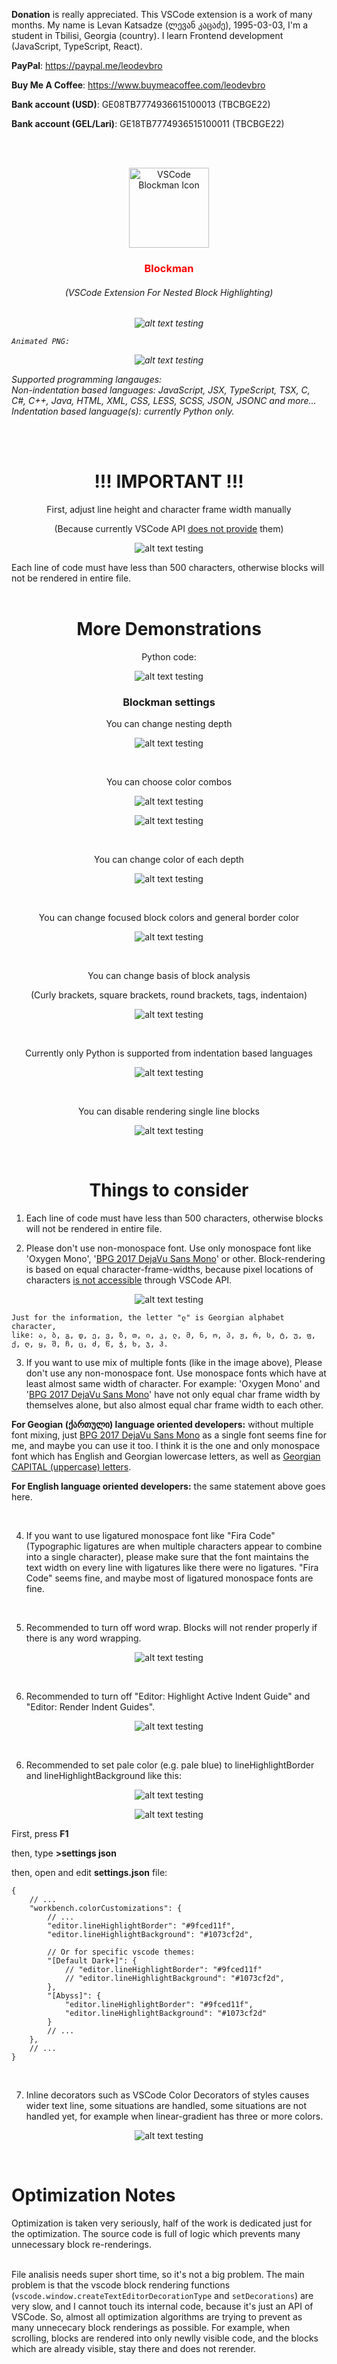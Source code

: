 <p><strong>Donation</strong> is really appreciated. This VSCode extension is a work of many months. My name is Levan Katsadze (ლევან კაცაძე), 1995-03-03, I'm a student in Tbilisi, Georgia (country). I learn Frontend development (JavaScript, TypeScript, React).</p>

**PayPal**: https://paypal.me/leodevbro

**Buy Me A Coffee**: https://www.buymeacoffee.com/leodevbro

**Bank account (USD)**: GE08TB7774936615100013 (TBCBGE22)

**Bank account (GEL/Lari)**: GE18TB7774936515100011 (TBCBGE22)

<br />
<br />

<p align="center"><img
  src="https://raw.githubusercontent.com/leodevbro/vscode-blockman/main/demo-media/still-image/icon-prod/blockman-icon-128---png.png"
  alt="VSCode Blockman Icon"
  width="128px"
/></p>
<h3 align="center" style="color: red;">Blockman</h3>
<h6 align="center">(VSCode Extension For Nested Block Highlighting)<h6/>
  
<p align="center"><img
  src="https://raw.githubusercontent.com/leodevbro/vscode-blockman/main/demo-media/still-image/infograph/intro-before-after---png.png"
  alt="alt text testing"
/></p>
  
`Animated PNG:`
<p align="center"><img
  src="https://raw.githubusercontent.com/leodevbro/vscode-blockman/main/demo-media/animated-png-aka-apng/main-demo---c2-apng.png"
  alt="alt text testing"
/></p>
  
Supported programming langauges:<br />
Non-indentation based languages: JavaScript, JSX, TypeScript, TSX, C, C#, C++, Java, HTML, XML, CSS, LESS, SCSS, JSON, JSONC and more...<br />
Indentation based language(s): currently Python only.<br />

<br />
<br />

<h1 align="center">!!! IMPORTANT !!!</h1>

<p align="center">First, adjust line height and character frame width manually</p>
<p align="center">(Because currently VSCode API <a href="https://github.com/microsoft/vscode/issues/118994">does not provide</a> them)</p>

<p align="center"><img
  src="https://raw.githubusercontent.com/leodevbro/vscode-blockman/main/demo-media/animated-png-aka-apng/height-width---c2-apng.png"
  alt="alt text testing"
/></p>
Each line of code must have less than 500 characters, otherwise blocks will not be rendered in entire file.

<br />
<br />
  
<h1 align="center">More Demonstrations</h1>
  
<p align="center">Python code:</p>

<p align="center"><img
  src="https://raw.githubusercontent.com/leodevbro/vscode-blockman/main/demo-media/animated-png-aka-apng/python-demo---c2-apng.png"
  alt="alt text testing"
/></p>

<h3 align="center">Blockman settings</h3>
  
<p align="center">You can change nesting depth</p>
<p align="center"><img
  src="https://raw.githubusercontent.com/leodevbro/vscode-blockman/main/demo-media/animated-png-aka-apng/settings/depth---c2-apng.png"
  alt="alt text testing"
/></p>
  
<br />
  
<p align="center">You can choose color combos</p>
<p align="center"><img
  src="https://raw.githubusercontent.com/leodevbro/vscode-blockman/main/demo-media/animated-png-aka-apng/settings/color-combos---c2-apng.png"
  alt="alt text testing"
/></p>
<p align="center"><img
  src="https://raw.githubusercontent.com/leodevbro/vscode-blockman/main/demo-media/still-image/infograph/color-combos---png.png"
  alt="alt text testing"
/></p>
  
<br />
  
<p align="center">You can change color of each depth</p>
<p align="center"><img
  src="https://raw.githubusercontent.com/leodevbro/vscode-blockman/main/demo-media/animated-png-aka-apng/settings/custom-depth-colors---c2-apng.png"
  alt="alt text testing"
/></p>
  
<br />
  
<p align="center">You can change focused block colors and general border color</p>
<p align="center"><img
  src="https://raw.githubusercontent.com/leodevbro/vscode-blockman/main/demo-media/animated-png-aka-apng/settings/focus-colors-and-general-border-color---c2-apng.png"
  alt="alt text testing"
/></p>

<br />
  
<p align="center">You can change basis of block analysis</p>
<p align="center">(Curly brackets, square brackets, round brackets, tags, indentaion)</p>
<p align="center"><img
  src="https://raw.githubusercontent.com/leodevbro/vscode-blockman/main/demo-media/animated-png-aka-apng/settings/based-on-bracket-types---c2-apng.png"
  alt="alt text testing"
/></p>
  
<br />
  
<p align="center">Currently only Python is supported from indentation based languages</p>
<p align="center"><img
  src="https://raw.githubusercontent.com/leodevbro/vscode-blockman/main/demo-media/animated-png-aka-apng/settings/indent-tokens---c2-apng.png"
  alt="alt text testing"
/></p>
  
<br />
  
<p align="center">You can disable rendering single line blocks</p>
<p align="center"><img
  src="https://raw.githubusercontent.com/leodevbro/vscode-blockman/main/demo-media/animated-png-aka-apng/settings/single-line-block---c2-apng.png"
  alt="alt text testing"
/></p>

<br />

<h1 align="center">Things to consider</h1>
  
1) Each line of code must have less than 500 characters, otherwise blocks will not be rendered in entire file.<br />

2) Please don't use non-monospace font. Use only monospace font like 'Oxygen Mono', '<a href="https://bpgfonts.wordpress.com/2017/12/21/bpg-2017-dejavu-sansmono/">BPG 2017 DejaVu Sans Mono</a>' or other. Block-rendering is based on equal character-frame-widths, because pixel locations of characters <a href="https://github.com/microsoft/vscode/issues/118994">is not accessible</a> through VSCode API.
<p align="center"><img
  src="https://raw.githubusercontent.com/leodevbro/vscode-blockman/main/demo-media/still-image/infograph/monospace-font---png.png"
  alt="alt text testing"
/></p>

```
Just for the information, the letter "ლ" is Georgian alphabet character,
like: ა, ბ, გ, დ, ე, ვ, ზ, თ, ი, კ, ლ, მ, ნ, ო, პ, ჟ, რ, ს, ტ, უ, ფ, ქ, ღ, ყ, შ, ჩ, ც, ძ, წ, ჭ, ხ, ჯ, ჰ.
```

3) If you want to use mix of multiple fonts (like in the image above), Please don't use any non-monospace font. Use monospace fonts which have at least almost same width of character. For example: 'Oxygen Mono' and '<a href="https://bpgfonts.wordpress.com/2017/12/21/bpg-2017-dejavu-sansmono/">BPG 2017 DejaVu Sans Mono</a>' have not only equal char frame width by themselves alone, but also almost equal char frame width to each other.<br />
  
**For Geogian (ქართული) language oriented developers:** without multiple font mixing, just <a href="https://bpgfonts.wordpress.com/2017/12/21/bpg-2017-dejavu-sansmono/">BPG 2017 DejaVu Sans Mono</a> as a single font seems fine for me, and maybe you can use it too. I think it is the one and only monospace font which has English and Georgian lowercase letters, as well as <a href="https://www.unicode.org/charts/script/chart_Georgian.html">Georgian CAPITAL (uppercase) letters</a>.

**For English language oriented developers:** the same statement above goes here.

<br />

4) If you want to use ligatured monospace font like "Fira Code" (Typographic ligatures are when multiple characters appear to combine into a single character), please make sure that the font maintains the text width on every line with ligatures like there were no ligatures. "Fira Code" seems fine, and maybe most of ligatured monospace fonts are fine.<br />

<br />
  
5) Recommended to turn off word wrap. Blocks will not render properly if there is any word wrapping.
<p align="center"><img
  src="https://raw.githubusercontent.com/leodevbro/vscode-blockman/main/demo-media/animated-png-aka-apng/word-wrap---c2-apng.png"
  alt="alt text testing"
/></p>
  
<br />

6) Recommended to turn off "Editor: Highlight Active Indent Guide" and "Editor: Render Indent Guides".
<p align="center"><img
  src="https://raw.githubusercontent.com/leodevbro/vscode-blockman/main/demo-media/animated-png-aka-apng/indent-guide---c2-apng.png"
  alt="alt text testing"
/></p>
  
<br />

6) Recommended to set pale color (e.g. pale blue) to lineHighlightBorder and lineHighlightBackground like this:
<p align="center"><img
  src="https://raw.githubusercontent.com/leodevbro/vscode-blockman/main/demo-media/animated-png-aka-apng/line-hl---c2-apng.png"
  alt="alt text testing"
/></p>
<p align="center"><img
  src="https://raw.githubusercontent.com/leodevbro/vscode-blockman/main/demo-media/still-image/infograph/line-hl---png.png"
  alt="alt text testing"
/></p>
  

First, press **F1**

then, type **>settings json**

then, open and edit **settings.json** file:
```jsonc
{
    // ...
    "workbench.colorCustomizations": {
        // ...
        "editor.lineHighlightBorder": "#9fced11f",
        "editor.lineHighlightBackground": "#1073cf2d",

        // Or for specific vscode themes:
        "[Default Dark+]": {
            // "editor.lineHighlightBorder": "#9fced11f"
            // "editor.lineHighlightBackground": "#1073cf2d",
        },
        "[Abyss]": {
            "editor.lineHighlightBorder": "#9fced11f",
            "editor.lineHighlightBackground": "#1073cf2d"
        }
        // ...
    },
    // ...
}
```
  
<br />

7) Inline decorators such as VSCode Color Decorators of styles causes wider text line, some situations are handled, some situations are not handled yet, for example when linear-gradient has three or more colors.
<p align="center"><img
  src="https://raw.githubusercontent.com/leodevbro/vscode-blockman/main/demo-media/animated-png-aka-apng/color-decorators---c2-apng.png"
  alt="alt text testing"
/></p>

<br />

<h1>Optimization Notes</h1>
Optimization is taken very seriously, half of the work is dedicated just for the optimization. The source code is full of logic which prevents many unnecessary block re-renderings.

<br />
<br />
  
File analisis needs super short time, so it's not a big problem. The main problem is that the vscode block rendering functions (`vscode.window.createTextEditorDecorationType` and `setDecorations`) are very slow, and I cannot touch its internal code, because it's just an API of VSCode. So, almost all optimization algorithms are trying to prevent as many unnececary block renderings as possible. For example, when scrolling, blocks are rendered into only newlly visible code, and the blocks which are already visible, stay there and does not rerender.
